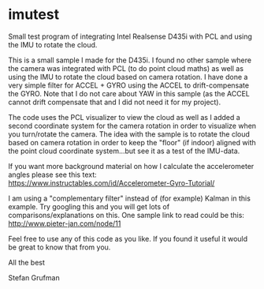 # imutest
Small test program of integrating Intel Realsense D435i with PCL and using the IMU to rotate the cloud.

This is a small sample I made for the D435i. I found no other sample where the camera was integrated with PCL (to do point cloud maths) as well as using the IMU to rotate the cloud based on camera rotation. I have done a very simple filter for ACCEL + GYRO using the ACCEL to drift-compensate the GYRO. Note that I do not care about YAW in this sample (as the ACCEL cannot drift compensate that and I did not need it for my project).

The code uses the PCL visualizer to view the cloud as well as I added a second coordinate system for the camera rotation in order to visualize when you turn/rotate the camera. The idea with the sample is to rotate the cloud based on camera rotation in order to keep the "floor" (if indoor) aligned with the point cloud coordinate system...but see it as a test of the IMU-data.

If you want more background material on how I calculate the accelerometer angles please see this text:
https://www.instructables.com/id/Accelerometer-Gyro-Tutorial/

I am using a "complementary filter" instead of (for example) Kalman in this example. 
Try googling this and you will get lots of comparisons/explanations on this. 
One sample link to read could be this: http://www.pieter-jan.com/node/11

Feel free to use any of this code as you like. If you found it useful it would be great to know that from you.

All the best

Stefan Grufman
